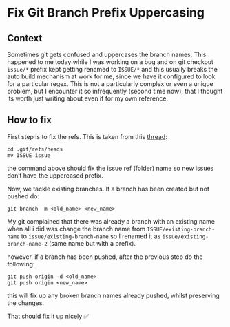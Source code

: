 # Fix Git Branch Prefix Uppercasing

## Context

Sometimes git gets confused and uppercases the branch names. This happened to me today while I was working on a bug and
on git checkout `issue/*` prefix kept getting renamed to `ISSUE/*` and this usually breaks the auto build mechanism at work for me, since we have
it configured to look for a particular regex. This is not a particularly complex or even a unique problem, but I encounter it so infrequently (second time now),
that I thought its worth just writing about even if for my own reference.

## How to fix
First step is to fix the refs. This is taken from this [thread](https://stackoverflow.com/questions/15371866/why-is-git-capitalizing-my-branch-name-prefix):

```shell
cd .git/refs/heads
mv ISSUE issue
```

the command above should fix the issue ref (folder) name so new issues don’t have the uppercased prefix.

Now, we tackle existing branches. If a branch has been created but not pushed do:

```shell
git branch -m <old_name> <new_name>
```

My git complained that there was already a branch with an existing name when all i did was change the branch name from `ISSUE/existing-branch-name` to `issue/existing-branch-name` so I renamed it as `issue/existing-branch-name-2` (same name but with a prefix).

however, if a branch has been pushed, after the previous step do the following:

```shell
git push origin -d <old_name>
git push origin <new_name>
```

this will fix up any broken branch names already pushed, whilst preserving the changes.

That should fix it up nicely ✅
